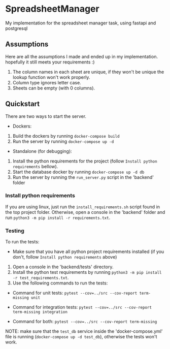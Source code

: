 # SpreadsheetManager
My implementation for the spreadsheet manager task, using fastapi and postgresql

## Assumptions
Here are all the assumptions I made and ended up in my implementation.
hopefully it still meets your requirements :)

1. The column names in each sheet are unique, if they won't be unique the lookup function won't work properly.
2. Column type ignores letter case.
3. Sheets can be empty (with 0 columns).

## Quickstart
There are two ways to start the server.

* Dockers:
1. Build the dockers by running `docker-compose build`
2. Run the server by running `docker-compose up -d`

* Standalone (for debugging):
1. Install the python requirements for the project (follow `Install python requirements` bellow).
2. Start the database docker by running `docker-compose up -d db`
3. Run the server by running the `run_server.py` script in the 'backend' folder

### Install python requirements
If you are using linux, just run the `install_requirements.sh` script found in the top project folder.
Otherwise, open a console in the 'backend' folder and run `python3 -m pip install -r requirements.txt`.

### Testing
To run the tests:
* Make sure that you have all python project requirements installed (if you don't, follow `Install python requirements` above)

1. Open a console in the 'backend/tests' directory.
2. Install the python test requirements by running `python3 -m pip install -r test_requirements.txt`.
3. Use the following commands to run the tests:

* Command for unit tests: `pytest --cov=../src --cov-report term-missing unit`

* Command for integration tests: `pytest --cov=../src --cov-report term-missing integration`

* Command for both: `pytest --cov=../src --cov-report term-missing`

NOTE: make sure that the `test_db` service inside the 'docker-compose.yml' file is running (`docker-compose up -d test_db`),
otherwise the tests won't work.
